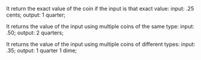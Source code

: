 It return the exact value of the coin if the input is that exact value:
input: .25 cents;
output: 1 quarter;

It returns the value of the input using multiple coins of the same type:
input: .50;
output: 2 quarters;

It returns the value of the input using multiple coins of different types:
input: .35;
output: 1 quarter 1 dime;

